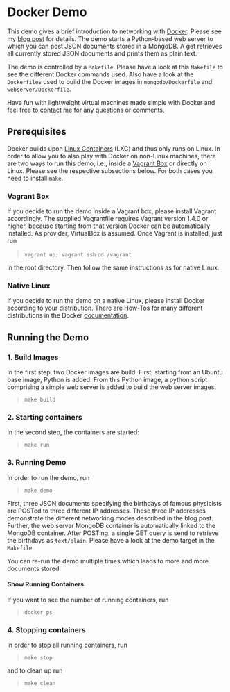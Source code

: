 # Docker Demo

This demo gives a brief introduction to networking with [Docker][docker]. Please see my [blog post][cc-blog] for details. The demo starts a Python-based web server to which you can post JSON documents stored in a MongoDB. A get retrieves all currently stored JSON documents and prints them as plain text.

The demo is controlled by a `Makefile`. Please have a look at this `Makefile` to see the different Docker commands used. Also have a look at the `Dockerfile`s used to build the Docker images in `mongodb/Dockerfile` and `webserver/Dockerfile`.

Have fun with lightweight virtual machines made simple with Docker and feel free to contact me for any questions or comments.

## Prerequisites

Docker builds upon [Linux Containers][lxc] (LXC) and thus only runs on Linux. In order to allow you to also play with Docker on non-Linux machines, there are two ways to run this demo, i.e., inside a [Vagrant Box][vagrant] or directly on Linux. Please see the respective subsections below. For both cases you need to install `make`.

### Vagrant Box

If you decide to run the demo inside a Vagrant box, please install Vagrant accordingly. The supplied Vagrantfile requires Vagrant version 1.4.0 or higher, because starting from that version Docker can be automatically installed. As provider, VirtualBox is assumed. Once Vagrant is installed, just run
> `vagrant up; vagrant ssh`
> `cd /vagrant`

in the root directory. Then follow the same instructions as for native Linux.

### Native Linux

If you decide to run the demo on a native Linux, please install Docker according to your distribution. There are How-Tos for many different distributions in the Docker [documentation][docker-install-doc].

## Running the Demo

### 1. Build Images

In the first step, two Docker images are build. First, starting from an Ubuntu base image, Python is added. From this Python image, a python script comprising a simple web server is added to build the web server images.
> `make build`

### 2. Starting containers

In the second step, the containers are started:
> `make run`

### 3. Running Demo

In order to run the demo, run
> `make demo`

First, three JSON documents specifying the birthdays of famous physicists are POSTed to three different IP addresses. These three IP addresses demonstrate the different networking modes described in the blog post. Further, the web server MongoDB container is automatically linked to the MongoDB container. After POSTing, a single GET query is send to retrieve the birthdays as `text/plain`. Please have a look at the demo target in the `Makefile`.

You can re-run the demo multiple times which leads to more and more documents stored.

#### Show Running Containers

If you want to see the number of running containers, run
> `docker ps`

### 4. Stopping containers

In order to stop all running containers, run
> `make stop`

and to clean up run
> `make clean`

[docker]: http://docker.io
[cc-blog]: https://blog.codecentric.de/en/2014/01/docker-networking-made-simple-3-ways-connect-lxc-containers/
[lxc]: http://linuxcontainers.org/
[vagrant]: http://www.vagrantup.com
[docker-install-doc]: http://docs.docker.io/en/latest/installation/

